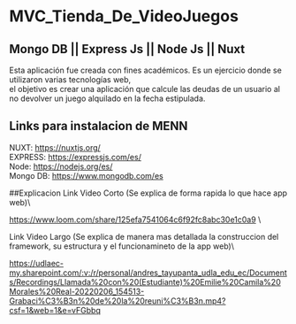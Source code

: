 # MVC_Tienda_De_VideoJuegos
## Mongo DB || Express Js || Node Js || Nuxt 
Esta aplicación fue creada con fines académicos. Es un ejercicio donde se utilizaron varias tecnologías web,\
el objetivo es crear una aplicación que calcule las deudas de un usuario al no devolver un juego alquilado en la fecha estipulada.

## Links para instalacion de MENN
NUXT: https://nuxtjs.org/ \
EXPRESS: https://expressjs.com/es/ \
Node: https://nodejs.org/es/ \
Mongo DB: https://www.mongodb.com/es

##Explicacion
Link Video Corto (Se explica de forma rapida lo que hace app web)\

https://www.loom.com/share/125efa7541064c6f92fc8abc30e1c0a9 \

Link Video Largo (Se explica de manera mas detallada la construccion del framework, su estructura y el funcionamineto de la app web)\

https://udlaec-my.sharepoint.com/:v:/r/personal/andres_tayupanta_udla_edu_ec/Documents/Recordings/Llamada%20con%20(Estudiante)%20Emilie%20Camila%20Morales%20Real-20220206_154513-Grabaci%C3%B3n%20de%20la%20reuni%C3%B3n.mp4?csf=1&web=1&e=vFGbbq
